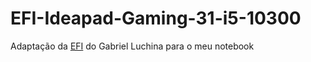 # EFI-Ideapad-Gaming-31-i5-10300

Adaptação da [EFI](https://github.com/luchina-gabriel/EFI-NOTEBOOK-LENOVO-IDEAPAD-GAMING-3i-10300H-10750H-i5-i7-iGPU) do Gabriel Luchina para o meu notebook
